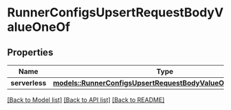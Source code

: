 # RunnerConfigsUpsertRequestBodyValueOneOf

## Properties

Name | Type | Description | Notes
------------ | ------------- | ------------- | -------------
**serverless** | [**models::RunnerConfigsUpsertRequestBodyValueOneOfServerless**](RunnerConfigsUpsertRequestBody_value_oneOf_serverless.md) |  | 

[[Back to Model list]](../README.md#documentation-for-models) [[Back to API list]](../README.md#documentation-for-api-endpoints) [[Back to README]](../README.md)


